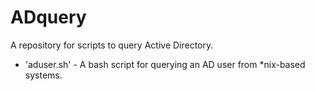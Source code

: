 # ADquery

A repository for scripts to query Active Directory.

- 'aduser.sh' - A bash script for querying an AD user from *nix-based systems. 
